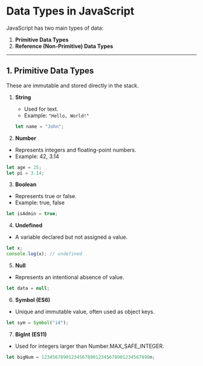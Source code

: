 # Data Types in JavaScript

JavaScript has two main types of data:

1. **Primitive Data Types**
2. **Reference (Non-Primitive) Data Types**

---

## **1. Primitive Data Types**

These are immutable and stored directly in the stack.

1. **String**

   - Used for text.
   - Example: `"Hello, World!"`

   ```javascript
   let name = "John";
   ```

2. **Number**

- Represents integers and floating-point numbers.
- Example: 42, 3.14

```javascript
let age = 25;
let pi = 3.14;
```

3. **Boolean**

- Represents true or false.
- Example: true, false

```javascript
let isAdmin = true;
```

4. **Undefined**

- A variable declared but not assigned a value.

```javascript
let x;
console.log(x); // undefined
```

5. **Null**

- Represents an intentional absence of value.

```javascript
let data = null;
```

6. **Symbol (ES6)**

- Unique and immutable value, often used as object keys.

```javascript
let sym = Symbol("id");
```

7. **BigInt (ES11)**

- Used for integers larger than Number.MAX_SAFE_INTEGER.

```javascript
let bigNum = 1234567890123456789012345678901234567890n;
```
